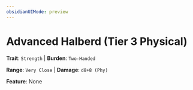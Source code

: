```yaml
---
obsidianUIMode: preview
---
```

# Advanced Halberd (Tier 3 Physical)

**Trait**: `Strength` | **Burden**: `Two-Handed`

**Range**: `Very Close` | **Damage**: `d8+8 (Phy)`

**Feature**: None